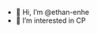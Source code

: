 - 👋 Hi, I’m @ethan-enhe
- 👀 I’m interested in CP

<!---
ethan-enhe/ethan-enhe is a ✨ special ✨ repository because its `README.md` (this file) appears on your GitHub profile.
You can click the Preview link to take a look at your changes.
--->
